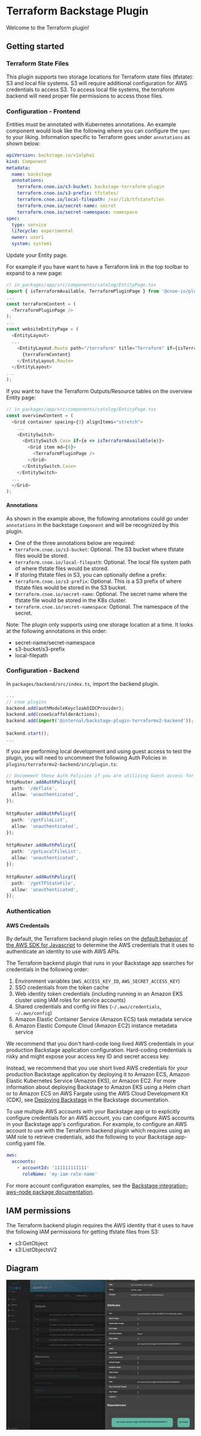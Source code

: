 # Terraform Backstage Plugin

Welcome to the Terraform plugin!

## Getting started

### Terraform State Files
This plugin supports two storage locations for Terraform state files (tfstate): S3 and local file systems. S3 will require additional configuration for AWS credentials to access S3. To access local file systems, the terraform backend will need proper file permissions to access those files.

### Configuration - Frontend

Entities must be annotated with Kubernetes annotations. An example component
would look like the following where you can configure the `spec` to your
liking. Information specific to Terraform goes under `annotations` as 
shown below:

```yaml
apiVersion: backstage.io/v1alpha1
kind: Component
metadata:
  name: backstage
  annotations:
    terraform.cnoe.io/s3-bucket: backstage-terraform-plugin
    terraform.cnoe.io/s3-prefix: tfstates/
    terraform.cnoe.io/local-filepath: /var/lib/tfstatefiles
    terraform.cnoe.io/secret-name: secret
    terraform.cnoe.io/secret-namespace: namespace
spec:
  type: service
  lifecycle: experimental
  owner: user1
  system: system1
```

Update your Entity page. 

For example if you have want to have a Terraform link in the top toolbar to expand to a new page: 
```typescript
// in packages/app/src/components/catalog/EntityPage.tsx
import { isTerraformAvailable, TerraformPluginPage } from '@cnoe-io/plugin-terraform';
...
const terraFormContent = (
  <TerraformPluginPage />
);
...
const websiteEntityPage = (
  <EntityLayout>
  ...
    <EntityLayout.Route path="/terraform" title="Terraform" if={isTerraformAvailable}>
      {terraFormContent}
    </EntityLayout.Route>
  </EntityLayout>
...
);
```

If you want to have the Terraform Outputs/Resource tables on the overview Entity page:
```typescript
// in packages/app/src/components/catalog/EntityPage.tsx
const overviewContent = (
  <Grid container spacing={3} alignItems="stretch">
    ...
    <EntitySwitch>
      <EntitySwitch.Case if={e => isTerraformAvailable(e)}>
        <Grid item md={6}>
          <TerraformPluginPage />
        </Grid>
      </EntitySwitch.Case>
    </EntitySwitch>
  ...
  </Grid>
);
```

#### Annotations
As shown in the example above, the following annotations could go under
`annotations` in the backstage `Component` and will be recognized by this plugin.

- One of the three annotations below are required:
- `terraform.cnoe.io/s3-bucket`: Optional. The S3 bucket where tfstate files would be stored.
- `terraform.cnoe.io/local-filepath`: Optional. The local file system path of where tfstate files would be stored.
- If storing tfstate files in S3, you can optionally define a prefix:
- `terraform.cnoe.io/s3-prefix`: Optional. This is a S3 prefix of where tfstate files would be stored in the S3 bucket.
- `terraform.cnoe.io/secret-name`: Optional. The secret name where the tfstate file would be stored in the K8s cluster.
- `terraform.cnoe.io/secret-namespace`: Optional. The namespace of the secret.

Note: The plugin only supports using one storage location at a time. It looks at the following annotations in this order:

- secret-name/secret-namespace
- s3-bucket/s3-prefix
- local-filepath

### Configuration - Backend

In `packages/backend/src/index.ts`, import the backend plugin.

```typescript
...
// cnoe plugins
backend.add(authModuleKeycloakOIDCProvider);
backend.add(cnoeScaffolderActions);
backend.add(import('@internal/backstage-plugin-terraformv2-backend'));

backend.start();
...
```

If you are performing local development and using guest access to test the plugin, you will need to uncomment the following Auth Policies in `plugins/terraformv2-backend/src/plugin.ts`:

```typescript
// Uncomment these Auth Policies if you are utilizing Guest access for local development.
httpRouter.addAuthPolicy({
  path: '/deflate',
  allow: 'unauthenticated',
});

httpRouter.addAuthPolicy({
  path: '/getFileList',
  allow: 'unauthenticated',
});

httpRouter.addAuthPolicy({
  path: '/getLocalFileList',
  allow: 'unauthenticated',
});

httpRouter.addAuthPolicy({
  path: '/getTFStateFile',
  allow: 'unauthenticated',
});
```

### Authentication

#### AWS Credentails

By default, the Terraform backend plugin relies on the [default behavior of the AWS SDK for Javascript](https://docs.aws.amazon.com/AWSJavaScriptSDK/v3/latest/modules/_aws_sdk_credential_provider_node.html) to determine the AWS credentials that it uses to authenticate an identity to use with AWS APIs.

The Terraform backend plugin that runs in your Backstage app searches for credentials in the following order:

1. Environment variables (`AWS_ACCESS_KEY_ID`, `AWS_SECRET_ACCESS_KEY`)
1. SSO credentials from the token cache
1. Web identity token credentials (including running in an Amazon EKS cluster using IAM roles for service accounts)
1. Shared credentials and config ini files (`~/.aws/credentials`, `~/.aws/config`)
1. Amazon Elastic Container Service (Amazon ECS) task metadata service
1. Amazon Elastic Compute Cloud (Amazon EC2) instance metadata service

We recommend that you don't hard-code long lived AWS credentials in your production Backstage application configuration. Hard-coding credentials is risky and might expose your access key ID and secret access key.

Instead, we recommend that you use short lived AWS credentials for your production Backstage application by deploying it to Amazon ECS, Amazon Elastic Kubernetes Service (Amazon EKS), or Amazon EC2. For more information about deploying Backstage to Amazon EKS using a Helm chart or to Amazon ECS on AWS Fargate using the AWS Cloud Development Kit (CDK), see [Deploying Backstage](https://backstage.io/docs/deployment/) in the Backstage documentation.

To use multiple AWS accounts with your Backstage app or to explicitly configure credentials for an AWS account, you can configure AWS accounts in your Backstage app's configuration.
For example, to configure an AWS account to use with the Terraform backend plugin which requires using an IAM role to retrieve credentials, add the following to your Backstage app-config.yaml file.

```yaml
aws:
  accounts:
    - accountId: '111111111111'
      roleName: 'my-iam-role-name'
```

For more account configuration examples, see the [Backstage integration-aws-node package documentation](https://www.npmjs.com/package/@backstage/integration-aws-node).

## IAM permissions

The Terraform backend plugin requires the AWS identity that it uses to have the following IAM permissions for getting tfstate files from S3:

* s3:GetObject
* s3:ListObjectsV2

## Diagram

![details](images/terraform.png)
